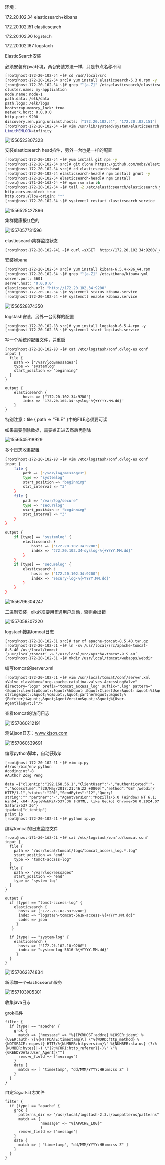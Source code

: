 环境：

172.20.102.34 elasticsearch+kibana

172.20.102.151 elasticsearch

172.20.102.98 logstach

172.20.102.167 logstach

ElasticSearch安装

必须安装有java环境，两台安装方法一样，只是节点名称不同

```bash
[root@host-172-20-102-34 ~]# cd /usr/local/src
[root@host-172-20-102-34 src]# yum install elasticsearch-5.3.0.rpm -y
[root@host-172-20-102-34 ~]# grep "^[a-Z]" /etc/elasticsearch/elasticsearch.yml 
cluster.name: my-application
node.name: node-1
path.data: /elk/data
path.logs: /elk/logs
bootstrap.memory_lock: true
network.host: 0.0.0.0
http.port: 9200
discovery.zen.ping.unicast.hosts: ["172.20.102.34", "172.20.102.151"]
[root@host-172-20-102-34 ~]# vim /usr/lib/systemd/system/elasticsearch.service
LimitMEMLOCK=infinity
```

![1556523807323](C:\Users\10096\AppData\Roaming\Typora\typora-user-images\1556523807323.png)

安装elasticsearch head插件，另外一台也是一样的配置

```bash
[root@host-172-20-102-34 ~]# yum install git npm -y
[root@host-172-20-102-34 src]# git clone https://github.com/mobz/elasticsearch-head.git
[root@host-172-20-102-34 src]# cd elasticsearch-head
[root@host-172-20-102-34 elasticsearch-head]# npm install grunt -y
[root@host-172-20-102-34 elasticsearch-head]# npm install
[root@host-172-20-102-34 ~]# npm run start&
[root@host-172-20-102-34 ~]# tail -2 /etc/elasticsearch/elasticsearch.yml
http.cors.enabled: true
http.cors.allow-origin: "*"
[root@host-172-20-102-34 ~]# systemctl restart elasticsearch.service
```

![1556525427866](C:\Users\10096\AppData\Roaming\Typora\typora-user-images\1556525427866.png)

集群健康报红色的

![1557057731596](C:\Users\10096\AppData\Roaming\Typora\typora-user-images\1557057731596.png)

elasticsearch集群监控状态

```bash
[root@host-172-20-102-241 ~]# curl –sXGET  http://172.20.102.34:9200/_cluster/health?pretty=true
```

安装kibana

```bash
[root@host-172-20-102-34 src]# yum install kibana-6.5.4-x86_64.rpm
[root@host-172-20-102-34 ~]# grep "^[a-Z]" /etc/kibana/kibana.yml
server.port: 5601
server.host: "0.0.0.0"
elasticsearch.url: "http://172.20.102.34:9200"
[root@host-172-20-102-34 ~]# systemctl status kibana.service
[root@host-172-20-102-34 ~]# systemctl enable kibana.service
```

![1556528374350](C:\Users\10096\AppData\Roaming\Typora\typora-user-images\1556528374350.png)

logstash安装，另外一台同样的配置

```
[root@host-172-20-102-98 src]# yum install logstash-6.5.4.rpm -y
[root@host-172-20-102-98 ~]# systemctl start logstash.service
```

写一个系统的配置文件，并重启

```
[root@host-172-20-102-98 ~]# cat /etc/logstash/conf.d/log-es.conf 
input {
  file {
    path => ["/var/log/messages"]
    type => "systemlog"
    start_position => "beginning"
  }
}

output {
	elasticsearch {
		hosts => ["172.20.102.34:9200"]
		index => "172.20.102.34-syslog-%{+YYYY.MM.dd}"
	}
}
```

特别注意：file { path => "FILE" }中的FILE必须要可读

如果需要删除数据，需要点击进去然后再删除

![1556545918929](C:\Users\10096\AppData\Roaming\Typora\typora-user-images\1556545918929.png)

多个日志收集配置

```bash
[root@host-172-20-102-98 ~]# vim /etc/logstash/conf.d/log-es.conf
input {
    file {
        path => ["/var/log/messages"]
        type => "systemlog"
        start_position => "beginning"
        stat_interval => "3"
    }
    file {
        path => "/var/log/secure"
        type => "securelog"
        start_position => "beginning"
        stat_interval => "3"
    }
}  

output {
    if [type] == "systemlog" {
        elasticsearch {
            hosts => ["172.20.102.34:9200"]
            index => "172.20.102.34-syslog-%{+YYYY.MM.dd}"
        }
    }
    if [type] == "securelog" {
        elasticsearch {
            hosts => ["172.20.102.34:9200"]
            index => "secury-log-%{+YYYY.MM.dd}"
        }
    }
}
```

![1556796604247](C:\Users\10096\AppData\Roaming\Typora\typora-user-images\1556796604247.png)

二进制安装，elk必须要用普通用户启动，否则会出错

![1557058807220](C:\Users\10096\AppData\Roaming\Typora\typora-user-images\1557058807220.png)

logstach搜集tomcat日志

```
[root@host-172-20-102-31 src]# tar xf apache-tomcat-8.5.40.tar.gz
[root@host-172-20-102-31 ~]# ln -sv /usr/local/src/apache-tomcat-8.5.40 /usr/local/tomcat
‘/usr/local/tomcat’ -> ‘/usr/local/src/apache-tomcat-8.5.40’
[root@host-172-20-102-31 ~]# mkdir /usr/local/tomcat/webapps/webdir
```

编写tomcat的server.xml

```
[root@host-172-20-102-31 ~]# vim /usr/local/tomcat/conf/server.xml
<Valve className="org.apache.catalina.valves.AccessLogValve" directory="logs" prefix="tomcat_access_log" suffix=".log" pattern="{&quot;clientip&quot;:&quot;%h&quot;,&quot;ClientUser&quot;:&quot;%l&quot;,&quot;authenticated&quot;:&quot;%u&quot;,&quot;AccessTime&quot;:&quot;%t&quot;,&quot;method&quot;:&quot;%r&quot;,&quot;status&quot;:&quot;%s&quot;,&quot;SendBytes&quot;:&quot;%b&quot;,&quot;Query?string&quot;:&quot;%q&quot;,&quot;partner&quot;:&quot;%{Referer}i&quot;,&quot;AgentVersion&quot;:&quot;%{User-Agent}i&quot;}"/>
```

查看tomcat的访问日志

![1557060212191](C:\Users\10096\AppData\Roaming\Typora\typora-user-images\1557060212191.png)

测试json日志：www.kjson.com

![1557060539691](C:\Users\10096\AppData\Roaming\Typora\typora-user-images\1557060539691.png)

编写python脚本，自动获取ip

```
[root@host-172-20-102-31 ~]# vim ip.py
#!/usr/bin/env python
#coding:utf-8
#Author Zong Peng

data ={"clientip":"192.168.56.1","ClientUser":"-","authenticated":"-","AccessTime":"[20/May/2017:21:46:22 +0800]","method":"GET /webdir/ HTTP/1.1","status":"200","SendBytes":"12","Query?string":"","partner":"-","AgentVersion":"Mozilla/5.0 (Windows NT 6.1; Win64; x64) AppleWebKit/537.36 (KHTML, like Gecko) Chrome/56.0.2924.87 Safari/537.36"}
ip=data["clientip"]
print ip
[root@host-172-20-102-31 ~]# python ip.py
```

编写tomcat的日志监控文件

```
[root@host-172-20-102-31 ~]# cat /etc/logstash/conf.d/tomcat.conf 
input {
  file {
    path => "/usr/local/tomcat/logs/tomcat_access_log.*.log"
    start_position => "end"
    type => "tomct-access-log"
  }
  file { 
    path => "/var/log/messages"
    start_position => "end"
    type => "system-log"
  }
}

output {
  if [type] == "tomct-access-log" {
    elasticsearch {
      hosts => ["172.20.102.33:9200"]
      index => "logstash-tomcat-5616-access-%{+YYYY.MM.dd}"
      codec => json
     }
   }

  if [type] == "system-log" {
    elasticsearch {
      hosts => ["172.20.102.10:9200"]
      index => "system-log-5616-%{+YYYY.MM.dd}"
     }
  }
}
```

![1557062874834](C:\Users\10096\AppData\Roaming\Typora\typora-user-images\1557062874834.png)

新添加一个elasticsearch服务

![1557103905301](C:\Users\10096\AppData\Roaming\Typora\typora-user-images\1557103905301.png)

收集java日志





grok插件

```
filter {
  if [type] == "apache" {
    grok {
      match => ["message" => "%{IPORHOST:addre} %{USER:ident} %{USER:auth} \[%{HTTPDATE:timestamp}\] \"%{WORD:http_method} %{NOTSPACE:request} HTTP/%{NUMBER:httpversion}\" %{NUMBER:status} (?:%{NUMBER:bytes}|-) \"(?:%{URI:http_referer}|-)\" \"%{GREEDYDATA:User_Agent}\""]
      remove_field => ["message"]
    }
    date {
      match => [ "timestamp", "dd/MMM/YYYY:HH:mm:ss Z" ]
    }
  }
}
```

自定义gork日志文件

```
filter {
  if [type] == "apache" {
    grok {
      patterns_dir => "/usr/local/logstash-2.3.4/ownpatterns/patterns"
      match => {
                "message" => "%{APACHE_LOG}"
                }
      remove_field => ["message"]
    }
    date {
      match => [ "timestamp", "dd/MMM/YYYY:HH:mm:ss Z" ]
    }
  }
}
```

